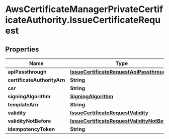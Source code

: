 # AwsCertificateManagerPrivateCertificateAuthority.IssueCertificateRequest

## Properties

Name | Type | Description | Notes
------------ | ------------- | ------------- | -------------
**apiPassthrough** | [**IssueCertificateRequestApiPassthrough**](IssueCertificateRequestApiPassthrough.md) |  | [optional] 
**certificateAuthorityArn** | **String** |  | 
**csr** | **String** |  | 
**signingAlgorithm** | [**SigningAlgorithm**](SigningAlgorithm.md) |  | 
**templateArn** | **String** |  | [optional] 
**validity** | [**IssueCertificateRequestValidity**](IssueCertificateRequestValidity.md) |  | 
**validityNotBefore** | [**IssueCertificateRequestValidityNotBefore**](IssueCertificateRequestValidityNotBefore.md) |  | [optional] 
**idempotencyToken** | **String** |  | [optional] 



